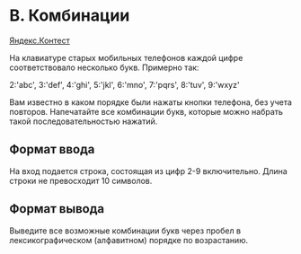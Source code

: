 # B. Комбинации

[Яндекс.Контест](https://contest.yandex.ru/contest/23638/problems/B/)

На клавиатуре старых мобильных телефонов каждой цифре соответствовало несколько букв. Примерно так:

2:'abc',
3:'def',
4:'ghi',
5:'jkl',
6:'mno',
7:'pqrs',
8:'tuv',
9:'wxyz'

Вам известно в каком порядке были нажаты кнопки телефона, без учета повторов. Напечатайте все комбинации букв, которые можно набрать такой последовательностью нажатий.

## Формат ввода

На вход подается строка, состоящая из цифр 2-9 включительно. Длина строки не превосходит 10 символов.

## Формат вывода

Выведите все возможные комбинации букв через пробел в лексикографическом (алфавитном) порядке по возрастанию.